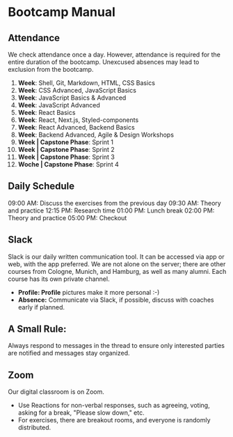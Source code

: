 # Bootcamp Manual

## Attendance

We check attendance once a day. However, attendance is required for the entire duration of the bootcamp. Unexcused absences may lead to exclusion from the bootcamp.

1. **Week**: Shell, Git, Markdown, HTML, CSS Basics
2. **Week**: CSS Advanced, JavaScript Basics
3. **Week**: JavaScript Basics & Advanced
4. **Week**: JavaScript Advanced
5. **Week**: React Basics
6. **Week**: React, Next.js, Styled-components
7. **Week**: React Advanced, Backend Basics
8. **Week**: Backend Advanced, Agile & Design Workshops
9. **Week | Capstone Phase**: Sprint 1
10. **Week | Capstone Phase**: Sprint 2
11. **Week | Capstone Phase**: Sprint 3
12. **Woche | Capstone Phase**: Sprint 4

## Daily Schedule

09:00 AM: Discuss the exercises from the previous day
09:30 AM: Theory and practice
12:15 PM: Research time
01:00 PM: Lunch break
02:00 PM: Theory and practice
05:00 PM: Checkout

## Slack

Slack is our daily written communication tool. It can be accessed via app or web, with the app preferred. We are not alone on the server; there are other courses from Cologne, Munich, and Hamburg, as well as many alumni. Each course has its own private channel.

- **Profile: Profile** pictures make it more personal :-)
- **Absence:** Communicate via Slack, if possible, discuss with coaches early if planned.

## A Small Rule:

Always respond to messages in the thread to ensure only interested parties are notified and messages stay organized.

## Zoom

Our digital classroom is on Zoom.

- Use Reactions for non-verbal responses, such as agreeing, voting, asking for a break, "Please slow down," etc.
- For exercises, there are breakout rooms, and everyone is randomly distributed.
